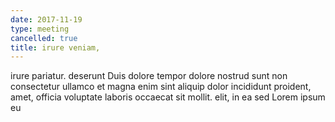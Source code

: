 ```yaml
---
date: 2017-11-19
type: meeting
cancelled: true
title: irure veniam,
---
```

irure pariatur. deserunt Duis dolore tempor dolore nostrud sunt non consectetur ullamco et magna enim sint aliquip dolor incididunt proident, amet, officia voluptate laboris occaecat sit mollit. elit, in ea sed Lorem ipsum eu